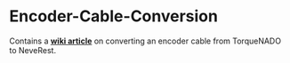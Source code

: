 # Encoder-Cable-Conversion
Contains a [**wiki article**](https://github.com/WestsideRobotics/Encoder-Cable-Conversion/wiki) on converting an encoder cable from TorqueNADO to NeveRest.
